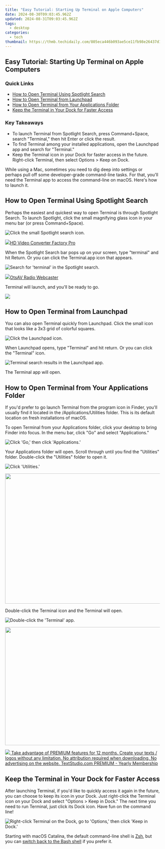 ```yaml
---
title: "Easy Tutorial: Starting Up Terminal on Apple Computers"
date: 2024-08-30T09:03:45.962Z
updated: 2024-08-31T09:03:45.962Z
tags:
  - desktop
categories:
  - tech
thumbnail: https://thmb.techidaily.com/805eca446b093ae5ce11fb98e26437d115f412aa3eb3971cf8c85804bd7c66ed.jpg
---
```


## Easy Tutorial: Starting Up Terminal on Apple Computers

### Quick Links

* [How to Open Terminal Using Spotlight Search](https://on-screen-recording.techidaily.com/cutting-edge-teamblend-skills-for-smoothed-conferencing-borders-for-2024/)
* [How to Open Terminal from Launchpad](https://extra-resources.techidaily.com/elevate-your-posts-adding-animation-to-text-in-stories/)
* [How to Open Terminal from Your Applications Folder](https://win11.techidaily.com/the-essential-guide-to-combining-folders-and-files-in-win-11/)
* [Keep the Terminal in Your Dock for Faster Access](https://article-helps.techidaily.com/new-pro-camera-powerhouse-the-sj-cam-s6-reviewed/)

### Key Takeaways

* To launch Terminal from Spotlight Search, press Command+Space, search "Terminal," then hit Enter or click the result.
* To find Terminal among your installed applications, open the Launchpad app and search for "Terminal."
* Keep the Terminal icon in your Dock for faster access in the future. Right-click Terminal, then select Options > Keep on Dock.

 While using a Mac, sometimes you need to dig deep into settings or perhaps pull off some developer-grade command-line tasks. For that, you'll need the Terminal app to access the command-line on macOS. Here's how to launch it.

##  How to Open Terminal Using Spotlight Search

 Perhaps the easiest and quickest way to open Terminal is through Spotlight Search. To launch Spotlight, click the small magnifying glass icon in your menu bar (or press Command+Space).

![Click the small Spotlight search icon.](https://static1.howtogeekimages.com/wordpress/wp-content/uploads/2024/01/1-click-the-spotlight-button.png) 

<!-- affiliate ads begin -->
<a href="https://secure.2checkout.com/order/checkout.php?PRODS=4537546&QTY=1&AFFILIATE=108875&CART=1"><img src="https://secure.avangate.com/images/merchant/4b0a0290ad7df100b77e86839989a75e/products/7_copy_2_2_hdpro.png" border="0">HD Video Converter Factory Pro</a>
<!-- affiliate ads end -->
 When the Spotlight Search bar pops up on your screen, type "terminal" and hit Return. Or you can click the Terminal.app icon that appears.

![Search for 'terminal' in the Spotlight search.](https://static1.howtogeekimages.com/wordpress/wp-content/uploads/2024/01/2-terminal-in-spotlight.png) 

<!-- affiliate ads begin -->
<a href="https://otszone.ots7.com/order/checkout.php?PRODS=4713322&QTY=1&AFFILIATE=108875&CART=1"><img src="https://green.ots7.com/screenshots/OtsAV/OtsAVRadio1.90-300x188.jpg" border="0">OtsAV Radio Webcaster</a>
<!-- affiliate ads end -->
 Terminal will launch, and you'll be ready to go.

<!-- affiliate ads begin -->
<a href="https://secure.2checkout.com/order/checkout.php?PRODS=35038891&QTY=1&AFFILIATE=108875&CART=1"><img src="https://www.dupinout.com/wp-content/uploads/2021/12/DupInOut-New-Duplicate-Scan-Tab.png" border="0"></a>
<!-- affiliate ads end -->
##  How to Open Terminal from Launchpad

 You can also open Terminal quickly from Launchpad. Click the small icon that looks like a 3x3 grid of colorful squares. 

![Click the Launchpad icon.](https://static1.howtogeekimages.com/wordpress/wp-content/uploads/2024/01/3-click-launchpad.png) 

 When Launchpad opens, type "Terminal" and hit return. Or you can click the "Terminal" icon.

![Terminal search results in the Launchpad app.](https://static1.howtogeekimages.com/wordpress/wp-content/uploads/2024/01/4-terminal-search.png) 

 The Terminal app will open.

##  How to Open Terminal from Your Applications Folder

 If you'd prefer to go launch Terminal from the program icon in Finder, you'll usually find it located in the /Applications/Utilities folder. This is its default location on fresh installations of macOS.

 To open Terminal from your Applications folder, click your desktop to bring Finder into focus. In the menu bar, click "Go" and select "Applications."

![Click 'Go,' then click 'Applications.'](https://static1.howtogeekimages.com/wordpress/wp-content/uploads/2024/01/5-click-go-click-applications.png) 

 Your Applications folder will open. Scroll through until you find the "Utilities" folder. Double-click the "Utilities" folder to open it.

![Click 'Utilities.'](https://static1.howtogeekimages.com/wordpress/wp-content/uploads/2024/01/6-click-utilities.png) 

<!-- affiliate ads begin -->
<a href="https://parisrhonecom.sjv.io/c/5597632/1896607/21553" target="_top" id="1896607"><img src="//a.impactradius-go.com/display-ad/21553-1896607" border="0" alt="" width="750" height="422"/></a><img height="0" width="0" src="https://imp.pxf.io/i/5597632/1896607/21553" style="position:absolute;visibility:hidden;" border="0" />
<!-- affiliate ads end -->
 Double-click the Terminal icon and the Terminal will open.

![Double-click the 'Terminal' app.](https://static1.howtogeekimages.com/wordpress/wp-content/uploads/2024/01/7-launch-terminal.png) 

<!-- affiliate ads begin -->
<a href="https://ship7com.pxf.io/c/5597632/1509856/17634" target="_top" id="1509856"><img src="//a.impactradius-go.com/display-ad/17634-1509856" border="0" alt="" width="730" height="383"/></a>
<!-- affiliate ads end -->
<!-- affiliate ads begin -->
<a href="https://secure.textstudio.com/order/checkout.php?PRODS=35633309&QTY=1&AFFILIATE=108875&CART=1"> <img src="https://secure.avangate.com/images/merchant/d6eb8222c9718486bdabce8b897380f7/products/3_premium-icon.png" border="0"> Take advantage of PREMIUM features for 12 months. 
Create your texts / logos without any limitation. 
No attribution required when downloading. 
No advertising on the website. 
 TextStudio.com  PREMIUM - Yearly Membership</a>
<!-- affiliate ads end -->
##  Keep the Terminal in Your Dock for Faster Access

 After launching Terminal, if you'd like to quickly access it again in the future, you can choose to keep its icon in your Dock. Just right-click the Terminal icon on your Dock and select "Options > Keep in Dock." The next time you need to run Terminal, just click its Dock icon. Have fun on the command line!

![Right-click Terminal on the Dock, go to 'Options,' then click 'Keep in Dock.'](https://static1.howtogeekimages.com/wordpress/wp-content/uploads/2024/01/click-keep-in-dock.png) 

 Starting with macOS Catalina, the default command-line shell is [Zsh](https://on-screen-recording.techidaily.com/2023s-elite-web-based-recording-devices-for-2024/), but you can [switch back to the Bash shell](https://screen-activity-recording.techidaily.com/updated-2024-approved-quickcapture-pro-efficient-win11-video-recorder/) if you prefer it.

<ins class="adsbygoogle"
     style="display:block"
     data-ad-format="autorelaxed"
     data-ad-client="ca-pub-7571918770474297"
     data-ad-slot="1223367746"></ins>



<ins class="adsbygoogle"
     style="display:block"
     data-ad-client="ca-pub-7571918770474297"
     data-ad-slot="8358498916"
     data-ad-format="auto"
     data-full-width-responsive="true"></ins>


